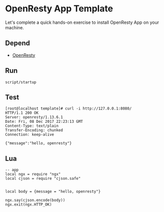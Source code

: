 # OpenResty App Template

Let's complete a quick hands-on exercise to install OpenResty App on your machine.

## Depend

* [OpenResty](http://openresty.org/en/installation.html)

## Run

```
script/startup
```

## Test

```lang=shell
[root@localhost template]# curl -i http://127.0.0.1:8080/
HTTP/1.1 200 OK
Server: openresty/1.13.6.1
Date: Fri, 08 Dec 2017 22:23:13 GMT
Content-Type: text/plain
Transfer-Encoding: chunked
Connection: keep-alive

{"message":"hello, openresty"}
```

## Lua

```lang=lua
-- app
local ngx = require "ngx"
local cjson = require "cjson.safe"


local body = {message = "hello, openresty"}

ngx.say(cjson.encode(body))
ngx.exit(ngx.HTTP_OK)
```
